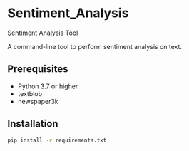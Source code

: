 # Sentiment_Analysis
Sentiment Analysis Tool 

A command-line tool to perform sentiment analysis on text.

## Prerequisites

- Python 3.7 or higher
- textblob
- newspaper3k

## Installation

```bash
pip install -r requirements.txt
